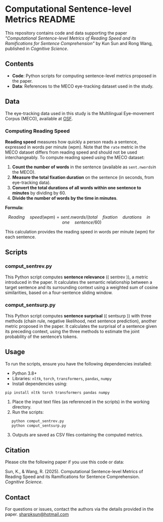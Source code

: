# Computational Sentence-level Metrics README

This repository contains code and data supporting the paper *"Computational Sentence-level Metrics of Reading Speed and its Ramifications for Sentence Comprehension"* by Kun Sun and Rong Wang, published in *Cognitive Science*.

## Contents

- **Code**: Python scripts for computing sentence-level metrics proposed in the paper.
- **Data**: References to the MECO eye-tracking dataset used in the study.

## Data

The eye-tracking data used in this study is the Multilingual Eye-movement Corpus (MECO), available at [OSF](https://osf.io/3527a/files/osfstorage).

### Computing Reading Speed
**Reading speed** measures how quickly a person reads a sentence, expressed in words per minute (wpm). Note that the `rate` metric in the MECO dataset differs from reading speed and should not be used interchangeably. To compute reading speed using the MECO dataset:

1. **Count the number of words** in the sentence (available as `sent.nwords`in the MECO).
2. **Measure the total fixation duration** on the sentence (in seconds, from eye-tracking data).
3. **Convert the total durations of all words within one sentence to minutes** by dividing by 60.
4. **Divide the number of words by the time in minutes**.

**Formula:**

```math
Reading\quad speed (wpm) = sent.nwords / (total\quad fixation\quad durations\quad in\quad one\quad sentence / 60)
```

This calculation provides the reading speed in words per minute (wpm) for each sentence.

## Scripts

### comput_sentrev.py
This Python script computes **sentence relevance** (\( sentrev \)), a metric introduced in the paper. It calculates the semantic relationship between a target sentence and its surrounding context using a weighted sum of cosine similarities, based on a four-sentence sliding window.

### comput_sentsurp.py
This Python script computes **sentence surprisal** (\( sentsurp \)) with three methods (chain rule, negative likelihood, next sentence prediction), another metric proposed in the paper. It calculates the surprisal of a sentence given its preceding context, using the three methods to estimate the joint probability of the sentence’s tokens.

## Usage

To run the scripts, ensure you have the following dependencies installed:
- Python 3.8+
- Libraries: `nltk`, `torch`, `transformers`, `pandas`, `numpy`
- Install dependencies using:

```
pip install nltk torch transformers pandas numpy
```
  
1. Place the input text files (as referenced in the scripts) in the working directory.
2. Run the scripts:
```bash
   python comput_sentrev.py
   python comput_sentsurp.py
```
3. Outputs are saved as CSV files containing the computed metrics.

## Citation

Please cite the following paper if you use this code or data:

Sun, K., & Wang, R. (2025). Computational Sentence-level Metrics of Reading Speed and its Ramifications for Sentence Comprehension. *Cognitive Science*. 

## Contact

For questions or issues, contact the authors via the details provided in the paper.
sharpksun@hotmail.com
